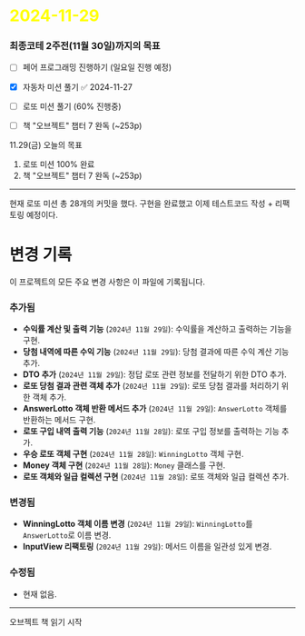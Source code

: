 # <span style="color:yellow">2024-11-29</span>
### 최종코테 2주전(11월 30일)까지의 목표
- [ ] 페어 프로그래밍 진행하기 (일요일 진행 예정)
- [x] 자동차 미션 풀기 ✅ 2024-11-27
- [ ] 로또 미션 풀기 (60% 진행중)
- [ ] 책 "오브젝트" 챕터 7 완독 (~253p)


11.29(금) 오늘의 목표

1. 로또 미션 100% 완료
2. 책 "오브젝트" 챕터 7 완독 (~253p) 


- - -

현재 로또 미션 총 28개의 커밋을 했다.
구현을 완료했고 이제 테스트코드 작성 + 리팩토링 예정이다.


# 변경 기록

이 프로젝트의 모든 주요 변경 사항은 이 파일에 기록됩니다.


### 추가됨
- **수익률 계산 및 출력 기능** (`2024년 11월 29일`): 수익률을 계산하고 출력하는 기능을 구현.
- **당첨 내역에 따른 수익 기능** (`2024년 11월 29일`): 당첨 결과에 따른 수익 계산 기능 추가.
- **DTO 추가** (`2024년 11월 29일`): 정답 로또 관련 정보를 전달하기 위한 DTO 추가.
- **로또 당첨 결과 관련 객체 추가** (`2024년 11월 29일`): 로또 당첨 결과를 처리하기 위한 객체 추가.
- **AnswerLotto 객체 반환 메서드 추가** (`2024년 11월 29일`): `AnswerLotto` 객체를 반환하는 메서드 구현.
- **로또 구입 내역 출력 기능** (`2024년 11월 28일`): 로또 구입 정보를 출력하는 기능 추가.
- **우승 로또 객체 구현** (`2024년 11월 28일`): `WinningLotto` 객체 구현.
- **Money 객체 구현** (`2024년 11월 28일`): `Money` 클래스를 구현.
- **로또 객체와 일급 컬렉션 구현** (`2024년 11월 28일`): 로또 객체와 일급 컬렉션 추가.

### 변경됨
- **WinningLotto 객체 이름 변경** (`2024년 11월 29일`): `WinningLotto`를 `AnswerLotto`로 이름 변경.
- **InputView 리팩토링** (`2024년 11월 29일`): 메서드 이름을 일관성 있게 변경.

### 수정됨
- 현재 없음.

---


오브젝트 책 읽기 시작